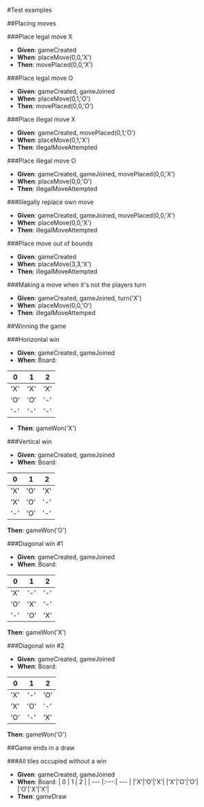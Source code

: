 #Test examples

##Placing moves

###Place legal move X
- **Given**: gameCreated
- **When**: placeMove(0,0,'X')
- **Then**: movePlaced(0,0,'X')

###Place legal move O
- **Given**: gameCreated, gameJoined
- **When**: placeMove(0,1,'O')
- **Then**: movePlaced(0,0,'O')

###Place illegal move X
- **Given**: gameCreated, movePlaced(0,1,'O')
- **When**: placeMove(0,1,'X')
- **Then**: illegalMoveAttempted

###Place illegal move O
- **Given**: gameCreated, gameJoined, movePlaced(0,0,'X')
- **When**: placeMove(0,0,'O')
- **Then**: illegalMoveAttempted

###Illegally replace own move
- **Given**: gameCreated, gameJoined, movePlaced(0,0,'X')
- **When**: placeMove(0,0,'X')
- **Then**: illegalMoveAttempted

###Place move out of bounds
- **Given**: gameCreated
- **When**: placeMove(3,3,'X')
- **Then**: illegalMoveAttempted

###Making a move when it's not the players turn
- **Given**: gameCreated, gameJoined, turn('X')
- **When**: placeMove(0,0,'O')
- **Then**: illegalMoveAttemped

##Winning the game

###Horizontal win
- **Given**: gameCreated, gameJoined
- **When**: Board:

| 0 | 1 | 2 |
| --- |:---:| --- | 
|'X'|'X'|'X'|
|'O'|'O'|'-'|
|'-'|'-'|'-'|
            
- **Then**: gameWon('X')

###Vertical win
- **Given**: gameCreated, gameJoined
- **When**: Board:

| 0 | 1 | 2 |
| --- |:---:| --- |
|'X'|'O'|'X'|
|'X'|'O'|'-'|
|'-'|'O'|'-'|

**Then**: gameWon('O')

###Diagonal win #1
- **Given**: gameCreated, gameJoined
- **When**: Board:

| 0 | 1 | 2 |
| --- |:---:| --- |
|'X'|'-'|'-'|
|'O'|'X'|'-'|
|'-'|'O'|'X'|

**Then**: gameWon('X')

###Diagonal win #2
- **Given**: gameCreated, gameJoined
- **When**: Board:

| 0 | 1 | 2 |
| --- |:---:| --- |
|'X'|'-'|'O'|
|'X'|'O'|'-'|
|'O'|'-'|'X'|

**Then**: gameWon('O')

##Game ends in a draw

###All tiles occupied without a win
- **Given**: gameCreated, gameJoined
- **When**: Board:
| 0 | 1 | 2 |
| --- |:---:| --- |
|'X'|'O'|'X'|
|'X'|'O'|'O'|
|'O'|'X'|'X'|
- **Then**: gameDraw
